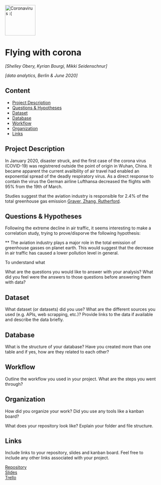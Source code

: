 <img src="https://www.bochum.de/C125830C0042AB74/CurrentBaseLink/W2BMMFEF129BOCMDE/$FILE/corona_3d_slider_ContentHalf.jpg" alt="Coronavirus :(" width="100"/>

# Flying with corona
*[Shelley Obery, Kyrian Bourgi, Mikki Seidenschnur]*

*[data analytics, Berlin & June 2020]*

## Content
- [Project Description](#project-description)
- [Questions & Hypotheses](#questions-hypotheses)
- [Dataset](#dataset)
- [Database](#database)
- [Workflow](#workflow)
- [Organization](#organization)
- [Links](#links)

## Project Description
In January 2020, disaster struck, and the first case of the corona virus (COVID-19) was registrered outside the point of origin in Wuhan, China. It became apparent the current availbility of air travel had enabled an exponential spread of the deadly respiratory virus. As a direct response to contain the virus the German airline Lufthansa decreased the flights with 95% from the 19th of March.

Studies suggest that the aviation industry is responsible for 2.4% of the total greenhouse gas emission [Graver, Zhang, Rutherford](https://theicct.org/sites/default/files/publications/ICCT_CO2-commercl-aviation-2018_20190918.pdf). 

## Questions & Hypotheses
Following the extreme decline in air traffic, it seems interesting to make a correlation study, trying to prove/disporve the following hypothesis:

** The aviation industry plays a major role in the total emission of greenhouse gasses on planet earth. This would suggest that the decrease in air traffic has caused a lower pollution level in general.

To understand what 

What are the questions you would like to answer with your analysis? What did you feel were the answers to those questions before answering them with data?

## Dataset
What dataset (or datasets) did you use? What are the different sources you used (e.g. APIs, web scrapping, etc.)? Provide links to the data if available and describe the data briefly.

## Database
What is the structure of your database? Have you created more than one table and if yes, how are they related to each other?

## Workflow
Outline the workflow you used in your project. What are the steps you went through?

## Organization
How did you organize your work? Did you use any tools like a kanban board?

What does your repository look like? Explain your folder and file structure.

## Links
Include links to your repository, slides and kanban board. Feel free to include any other links associated with your project.

[Repository](https://github.com/https://github.com/MikkiSeidenschnur/data_ber_project_pandas)  
[Slides](https://slides.com/)  
[Trello](https://trello.com/en)  